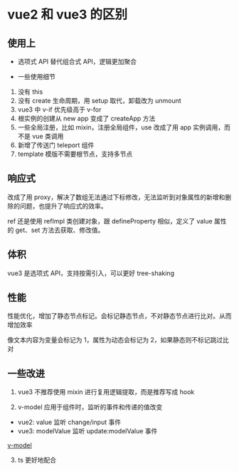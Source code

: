 # vue2 和 vue3 的区别

## 使用上

- 选项式 API 替代组合式 API，逻辑更加聚合

- 一些使用细节

1. 没有 this
2. 没有 create 生命周期，用 setup 取代，卸载改为 unmount
3. vue3 中 v-if 优先级高于 v-for
4. 根实例的创建从 new app 变成了 createApp 方法
5. 一些全局注册，比如 mixin，注册全局组件，use 改成了用 app 实例调用，而不是 vue 类调用
6. 新增了传送门 teleport 组件
7. template 模版不需要根节点，支持多节点

## 响应式

改成了用 proxy，解决了数组无法通过下标修改，无法监听到对象属性的新增和删除的问题，也提升了响应式的效率。

ref 还是使用 refImpl 类创建对象，跟 defineProperty 相似，定义了 value 属性的 get、set 方法去获取、修改值。

## 体积

vue3 是选项式 API，支持按需引入，可以更好 tree-shaking

## 性能

性能优化，增加了静态节点标记。会标记静态节点，不对静态节点进行比对。从而增加效率

像文本内容为变量会标记为 1，属性为动态会标记为 2，如果静态则不标记跳过比对

## 一些改进

1. vue3 不推荐使用 mixin 进行复用逻辑提取，而是推荐写成 hook

2. v-model 应用于组件时，监听的事件和传递的值改变

- vue2: value 监听 change/input 事件
- vue3: modelValue 监听 update:modelValue 事件

[v-model](https://cn.vuejs.org/guide/components/v-model.html#component-v-model)

3. ts 更好地配合
